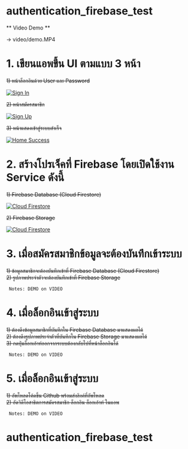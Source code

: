 # authentication_firebase_test

[comment]: <> (display video)

** Video Demo **

-> video/demo.MP4

# 1. เขียนแอพขึ้น UI ตามแบบ 3 หน้า 

<del> 1) หน้าล็อกอินด้วย User และ Password </del>  <br/>
   
[![Sign In](/video/display-demo1.PNG)](/video/display-demo1.PNG)
   
<del> 2) หน้าสมัครสมาชิก </del>  <br/>

[![Sign Up](/video/display-demo2.PNG)](/video/display-demo2.PNG)

<del> 3) หน้าแสดงเข้าสู่ระบบสำเร็จ </del> <br/>

[![Home Success](/video/display-demo3.PNG)](/video/display-demo3.PNG)

# 2. สร้างโปรเจ็คที่ Firebase โดยเปิดใช้งาน Service ดังนี้

<del> 1) Firebase Database (Cloud Firestore) </del> <br/>
   
[![Cloud Firestore](/video/cloud-firestore.png)](/video/cloud-firestore.png)

<del> 2) Firebase Storage </del> <br/>

[![Cloud Firestore](/video/firebase-storeage.png)](/video/firebase-storeage.png)

# 3. เมื่อสมัครสมาชิกข้อมูลจะต้องบันทึกเข้าระบบ 

<del> 1) ข้อมูลสมาชิกจะต้องบันทึกเข้าที่ Firebase Database (Cloud Firestore) </del>  <br/>
<del> 2) รูปภาพประจำตัวจะต้องบันทึกเข้าที่ Firebase Storage </del> <br/>

``` Notes: DEMO on VIDEO```

# 4. เมื่อล็อกอินเข้าสู่ระบบ

<del> 1) ต้องดึงข้อมูลสมาชิกที่บันทีกใน Firebase Database มาแสดงผลได้ </del>  <br/>
<del> 2) ต้องดึงรูปภาพประจำตัวที่บันทีกใน Firebase Storage มาแสดงผลได้ </del> <br/>
<del> 3) กดปุ่มล็อกเอ้าท์ออกจากระบบต้องกลับไปที่หน้าล็อกอินได้ </del> <br/>

``` Notes: DEMO on VIDEO```

# 5. เมื่อล็อกอินเข้าสู่ระบบ

<del> 1) อัพโหลดโค้ดขึ้น Github พร้อมส่งลิงค์ที่อัพโหลด </del>  <br/>
<del> 2) อัดวิดีโอสาธิตการสมัครสมาชิก ล็อกอิน ล็อกเอ้าท์ ในแอพ </del> <br/>

``` Notes: DEMO on VIDEO```
   
  
# authentication_firebase_test
